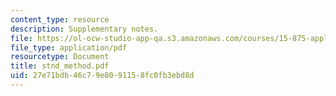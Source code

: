 ```yaml
---
content_type: resource
description: Supplementary notes.
file: https://ol-ocw-studio-app-qa.s3.amazonaws.com/courses/15-875-applications-of-system-dynamics-spring-2004/27e71bdb46c79e8091158fc0fb3ebd8d_stnd_method.pdf
file_type: application/pdf
resourcetype: Document
title: stnd_method.pdf
uid: 27e71bdb-46c7-9e80-9115-8fc0fb3ebd8d
---
```

